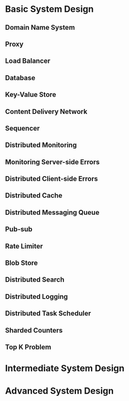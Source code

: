# Basic System Design

## Domain Name System

## Proxy

## Load Balancer

## Database

## Key-Value Store

## Content Delivery Network

## Sequencer

## Distributed Monitoring

## Monitoring Server-side Errors

## Distributed Client-side Errors

## Distributed Cache

## Distributed Messaging Queue

## Pub-sub

## Rate Limiter

## Blob Store

## Distributed Search

## Distributed Logging

## Distributed Task Scheduler

## Sharded Counters

## Top K Problem

# Intermediate System Design



# Advanced System Design


